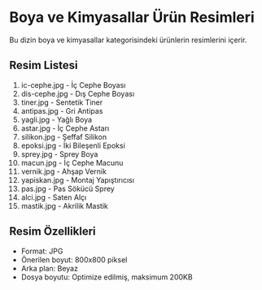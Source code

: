 # Boya ve Kimyasallar Ürün Resimleri

Bu dizin boya ve kimyasallar kategorisindeki ürünlerin resimlerini içerir.

## Resim Listesi

1. ic-cephe.jpg - İç Cephe Boyası
2. dis-cephe.jpg - Dış Cephe Boyası
3. tiner.jpg - Sentetik Tiner
4. antipas.jpg - Gri Antipas
5. yagli.jpg - Yağlı Boya
6. astar.jpg - İç Cephe Astarı
7. silikon.jpg - Şeffaf Silikon
8. epoksi.jpg - İki Bileşenli Epoksi
9. sprey.jpg - Sprey Boya
10. macun.jpg - İç Cephe Macunu
11. vernik.jpg - Ahşap Vernik
12. yapiskan.jpg - Montaj Yapıştırıcısı
13. pas.jpg - Pas Sökücü Sprey
14. alci.jpg - Saten Alçı
15. mastik.jpg - Akrilik Mastik

## Resim Özellikleri
- Format: JPG
- Önerilen boyut: 800x800 piksel
- Arka plan: Beyaz
- Dosya boyutu: Optimize edilmiş, maksimum 200KB
